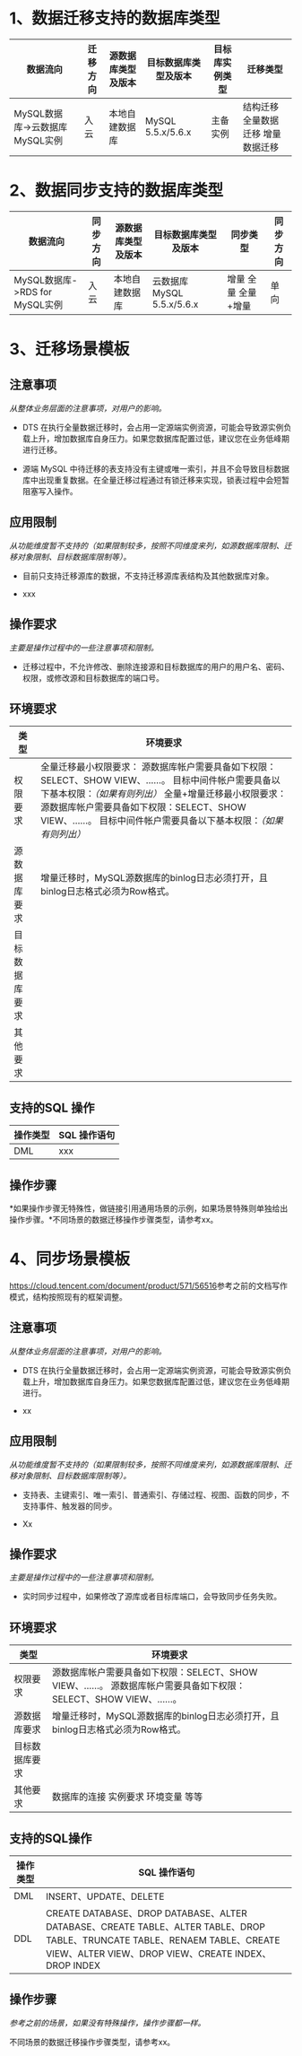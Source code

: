 # 1、数据迁移支持的数据库类型

| 数据流向                        | 迁移方向 | 源数据库类型及版本 | 目标数据库类型及版本 | 目标库实例类型 | 迁移类型                           |
|---------------------------------|----------|--------------------|----------------------|----------------|------------------------------------|
| MySQL数据库-\>云数据库MySQL实例 | 入云     | 本地自建数据库     | MySQL 5.5.x/5.6.x    | 主备实例       | 结构迁移 全量数据迁移 增量数据迁移 |

# 2、数据同步支持的数据库类型

| 数据流向                        | 同步方向 | 源数据库类型及版本 | 目标数据库类型及版本      | 同步类型            | 同步方向 |
|---------------------------------|----------|--------------------|---------------------------|---------------------|----------|
| MySQL数据库-\>RDS for MySQL实例 | 入云     | 本地自建数据库     | 云数据库MySQL 5.5.x/5.6.x | 增量 全量 全量+增量 | 单向     |

# 3、迁移场景模板

## 注意事项

*从整体业务层面的注意事项，对用户的影响。*

-   DTS
    在执行全量数据迁移时，会占用一定源端实例资源，可能会导致源实例负载上升，增加数据库自身压力。如果您数据库配置过低，建议您在业务低峰期进行迁移。

-   源端 MySQL
    中待迁移的表支持没有主键或唯一索引，并且不会导致目标数据库中出现重复数据。在全量迁移过程通过有锁迁移来实现，锁表过程中会短暂阻塞写入操作。

## 应用限制

*从功能维度暂不支持的（如果限制较多，按照不同维度来列，如源数据库限制、迁移对象限制、目标数据库限制等）。*

-   目前只支持迁移源库的数据，不支持迁移源库表结构及其他数据库对象。

-   xxx

## 操作要求

*主要是操作过程中的一些注意事项和限制。*

-   迁移过程中，不允许修改、删除连接源和目标数据库的用户的用户名、密码、权限，或修改源和目标数据库的端口号。

## 环境要求

| 类型           | 环境要求                                                                                                                                                                                                                                                                     |
|----------------|------------------------------------------------------------------------------------------------------------------------------------------------------------------------------------------------------------------------------------------------------------------------------|
| 权限要求       | 全量迁移最小权限要求： 源数据库帐户需要具备如下权限：SELECT、SHOW VIEW、……。 目标中间件帐户需要具备以下基本权限：*（如果有则列出）* 全量+增量迁移最小权限要求： 源数据库帐户需要具备如下权限：SELECT、SHOW VIEW、……。 目标中间件帐户需要具备以下基本权限：*（如果有则列出）* |
| 源数据库要求   | 增量迁移时，MySQL源数据库的binlog日志必须打开，且binlog日志格式必须为Row格式。                                                                                                                                                                                               |
| 目标数据库要求 |                                                                                                                                                                                                                                                                              |
| 其他要求       |                                                                                                                                                                                                                                                                              |

## 支持的SQL 操作

| 操作类型 | SQL 操作语句 |
|----------|--------------|
| DML      | xxx          |

## 操作步骤

*如果操作步骤无特殊性，做链接引用通用场景的示例，如果场景特殊则单独给出操作步骤。*不同场景的数据迁移操作步骤类型，请参考xx。

# 4、同步场景模板

<https://cloud.tencent.com/document/product/571/56516>参考之前的文档写作模式，结构按照现有的框架调整。

## 注意事项

*从整体业务层面的注意事项，对用户的影响。*

-   DTS
    在执行全量数据迁移时，会占用一定源端实例资源，可能会导致源实例负载上升，增加数据库自身压力。如果您数据库配置过低，建议您在业务低峰期进行。

-   xx

## 应用限制

*从功能维度暂不支持的（如果限制较多，按照不同维度来列，如源数据库限制、迁移对象限制、目标数据库限制等）。*

-   支持表、主键索引、唯一索引、普通索引、存储过程、视图、函数的同步，不支持事件、触发器的同步。

-   Xx

## 操作要求

*主要是操作过程中的一些注意事项和限制。*

-   实时同步过程中，如果修改了源库或者目标库端口，会导致同步任务失败。

## 环境要求

| 类型           | 环境要求                                                                                                    |
|----------------|-------------------------------------------------------------------------------------------------------------|
| 权限要求       | 源数据库帐户需要具备如下权限：SELECT、SHOW VIEW、……。 源数据库帐户需要具备如下权限：SELECT、SHOW VIEW、……。 |
| 源数据库要求   | 增量迁移时，MySQL源数据库的binlog日志必须打开，且binlog日志格式必须为Row格式。                              |
| 目标数据库要求 |                                                                                                             |
| 其他要求       | 数据库的连接 实例要求 环境变量 等等                                                                         |

## 支持的SQL操作

| 操作类型 | SQL 操作语句                                                                                                                                                                      |
|----------|-----------------------------------------------------------------------------------------------------------------------------------------------------------------------------------|
| DML      | INSERT、UPDATE、DELETE                                                                                                                                                            |
| DDL      | CREATE DATABASE、DROP DATABASE、ALTER DATABASE、CREATE TABLE、ALTER TABLE、DROP TABLE、TRUNCATE TABLE、RENAEM TABLE、CREATE VIEW、ALTER VIEW、DROP VIEW、CREATE INDEX、DROP INDEX |

## 操作步骤

*参考之前的场景，如果没有特殊操作，操作步骤都一样。*

不同场景的数据迁移操作步骤类型，请参考xx。
